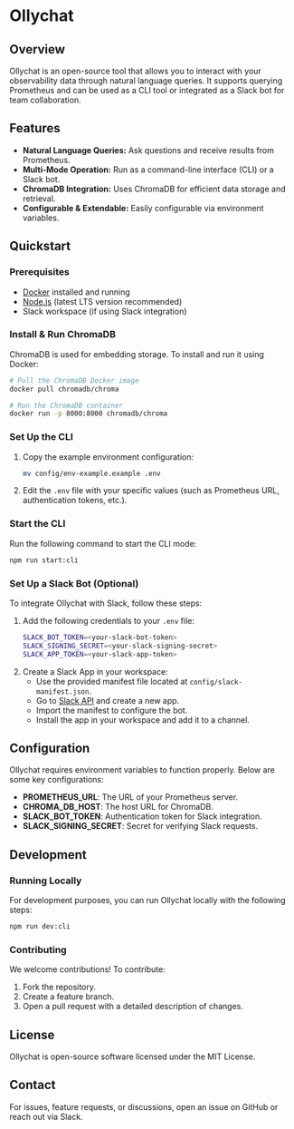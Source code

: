 # Ollychat

## Overview
Ollychat is an open-source tool that allows you to interact with your observability data through natural language queries. It supports querying Prometheus and can be used as a CLI tool or integrated as a Slack bot for team collaboration.

## Features
- **Natural Language Queries:** Ask questions and receive results from Prometheus.
- **Multi-Mode Operation:** Run as a command-line interface (CLI) or a Slack bot.
- **ChromaDB Integration:** Uses ChromaDB for efficient data storage and retrieval.
- **Configurable & Extendable:** Easily configurable via environment variables.

## Quickstart
### Prerequisites
- [Docker](https://www.docker.com/) installed and running
- [Node.js](https://nodejs.org/) (latest LTS version recommended)
- Slack workspace (if using Slack integration)

### Install & Run ChromaDB
ChromaDB is used for embedding storage. To install and run it using Docker:
```sh
# Pull the ChromaDB Docker image
docker pull chromadb/chroma

# Run the ChromaDB container
docker run -p 8000:8000 chromadb/chroma
```

### Set Up the CLI
1. Copy the example environment configuration:
   ```sh
   mv config/env-example.example .env
   ```
2. Edit the `.env` file with your specific values (such as Prometheus URL, authentication tokens, etc.).

### Start the CLI
Run the following command to start the CLI mode:
```sh
npm run start:cli
```

### Set Up a Slack Bot (Optional)
To integrate Ollychat with Slack, follow these steps:
1. Add the following credentials to your `.env` file:
   ```sh
   SLACK_BOT_TOKEN=<your-slack-bot-token>
   SLACK_SIGNING_SECRET=<your-slack-signing-secret>
   SLACK_APP_TOKEN=<your-slack-app-token>
   ```
2. Create a Slack App in your workspace:
   - Use the provided manifest file located at `config/slack-manifest.json`.
   - Go to [Slack API](https://api.slack.com/apps) and create a new app.
   - Import the manifest to configure the bot.
   - Install the app in your workspace and add it to a channel.

## Configuration
Ollychat requires environment variables to function properly. Below are some key configurations:
- **PROMETHEUS_URL**: The URL of your Prometheus server.
- **CHROMA_DB_HOST**: The host URL for ChromaDB.
- **SLACK_BOT_TOKEN**: Authentication token for Slack integration.
- **SLACK_SIGNING_SECRET**: Secret for verifying Slack requests.

## Development
### Running Locally
For development purposes, you can run Ollychat locally with the following steps:
```sh
npm run dev:cli
```

### Contributing
We welcome contributions! To contribute:
1. Fork the repository.
2. Create a feature branch.
3. Open a pull request with a detailed description of changes.

## License
Ollychat is open-source software licensed under the MIT License.

## Contact
For issues, feature requests, or discussions, open an issue on GitHub or reach out via Slack.